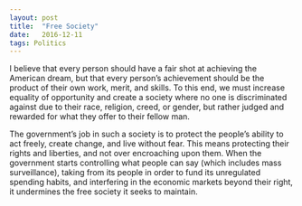 ```yaml
---
layout:	post
title:	"Free Society"
date:	2016-12-11
tags: Politics
---
```


I believe that every person should have a fair shot at achieving the American dream, but that every person’s achievement should be the product of their own work, merit, and skills. To this end, we must increase equality of opportunity and create a society where no one is discriminated against due to their race, religion, creed, or gender, but rather judged and rewarded for what they offer to their fellow man.  
  
The government’s job in such a society is to protect the people’s ability to act freely, create change, and live without fear. This means protecting their rights and liberties, and not over encroaching upon them. When the government starts controlling what people can say (which includes mass surveillance), taking from its people in order to fund its unregulated spending habits, and interfering in the economic markets beyond their right, it undermines the free society it seeks to maintain.

  